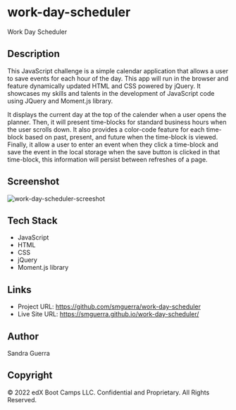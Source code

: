 # work-day-scheduler


Work Day Scheduler


## Description 


This JavaScript challenge is a simple calendar application that allows a user to save events for each hour of the day. This app will run in the browser and feature dynamically updated HTML and CSS powered by jQuery. It showcases my skills and talents in the development of JavaScript code using JQuery and Moment.js library. 

It displays the current day at the top of the calender when a user opens the planner. Then, it will present time-blocks for standard business hours when the user scrolls down. It also provides a color-code feature for each time-block based on past, present, and future when the time-block is viewed. Finally, it allow a user to enter an event when they click a time-block and save the event in the local storage when the save button is clicked in that time-block, this information will persist between refreshes of a page.


## Screenshot


![work-day-scheduler-screeshot](https://user-images.githubusercontent.com/118385737/215768878-4096bcf0-040f-4d20-9189-78924615b767.png)



## Tech Stack


- JavaScript 
- HTML
- CSS
- jQuery
- Moment.js library


## Links


- Project URL:  https://github.com/smguerra/work-day-scheduler
- Live Site URL:  https://smguerra.github.io/work-day-scheduler/


## Author

Sandra Guerra


## Copyright

© 2022 edX Boot Camps LLC. Confidential and Proprietary. All Rights Reserved.
